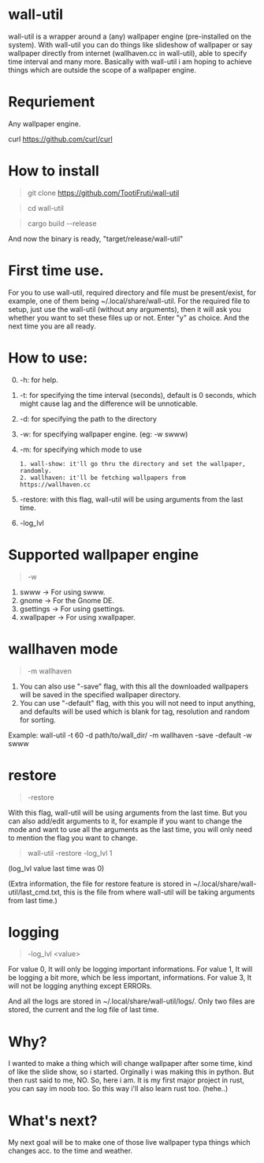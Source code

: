 # wall-util
wall-util is a wrapper around a (any) wallpaper engine (pre-installed on the system). With wall-util you can do things like slideshow of wallpaper or say wallpaper directly from internet (wallhaven.cc in wall-util), able to specify time interval and many more. Basically with wall-util i am hoping to achieve things which are outside the scope of a wallpaper engine.

# Requriement
Any wallpaper engine.

curl
https://github.com/curl/curl

# How to install
> git clone https://github.com/TootiFruti/wall-util

> cd wall-util

> cargo build --release

And now the binary is ready, "target/release/wall-util"

# First time use.
For you to use wall-util, required directory and file must be present/exist, for example, one of them being ~/.local/share/wall-util. For the required file to setup, just use the wall-util (without any arguments), then it will ask you whether you want to set these files up or not. Enter "y" as choice. And the next time you are all ready.

# How to use:
0. -h: for help.
1. -t: for specifying the time interval (seconds), default is 0 seconds, which might cause lag and the difference will be unnoticable.
2. -d: for specifying the path to the directory
3. -w: for specifying wallpaper engine. (eg: -w swww)
3. -m: for specifying which mode to use
   
       1. wall-show: it'll go thru the directory and set the wallpaper, randomly.
       2. wallhaven: it'll be fetching wallpapers from https://wallhaven.cc
4. -restore: with this flag, wall-util will be using arguments from the last time.
5. -log_lvl

# Supported wallpaper engine
> -w <wallpaper engine>

1. swww           ->  For using swww.
2. gnome          ->  For the Gnome DE.
3. gsettings      ->  For using gsettings.
4. xwallpaper     ->  For using xwallpaper.

# wallhaven mode
> -m wallhaven

1. You can also use "-save" flag, with this all the downloaded wallpapers will be saved in the specified wallpaper directory.
2. You can use "-default" flag, with this you will not need to input anything, and defaults will be used which is blank for tag, resolution and random for sorting.

Example: wall-util -t 60 -d path/to/wall_dir/ -m wallhaven -save -default -w swww 

# restore 
> -restore 

With this flag, wall-util will be using arguments from the last time. But you can also add/edit arguments to it, for example if you want to change the mode and want to use all the arguments as the last time, you will only need to mention the flag you want to change.

> wall-util -restore -log_lvl 1

(log_lvl value last time was 0)

(Extra information, the file for restore feature is stored in ~/.local/share/wall-util/last_cmd.txt, this is the file from where wall-util will be taking arguments from last time.)

# logging
> -log_lvl \<value\>

For value 0, It will only be logging important informations.
For value 1, It will be logging a bit more, which be less important, informations.
For value 3, It will not be logging anything except ERRORs.

And all the logs are stored in ~/.local/share/wall-util/logs/. Only two files are stored, the current and the log file of last time.

# Why?
I wanted to make a thing which will change wallpaper after some time, kind of like the slide show, so i started.
Orginally i was making this in python. But then rust said to me, NO. So, here i am. It is my first major project in rust, you can say im noob too.
So this way i'll also learn rust too. (hehe..) 

# What's next?
My next goal will be to make one of those live wallpaper typa things which changes acc. to the time and weather.

